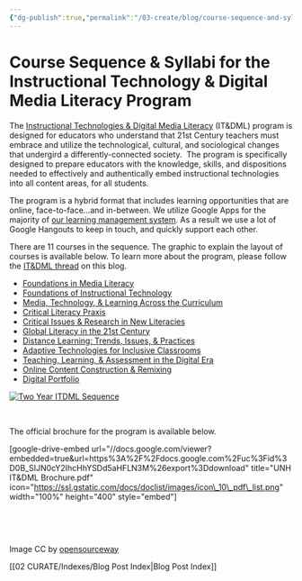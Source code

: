 ```yaml
---
{"dg-publish":true,"permalink":"/03-create/blog/course-sequence-and-syllabi-for-the-instructional-technology-and-digital-media-literacy-program/","title":"Course Sequence & Syllabi for the Instructional Technology & Digital Media Literacy Program","tags":["itdml"]}
---
```


# Course Sequence & Syllabi for the Instructional Technology & Digital Media Literacy Program

The [Instructional Technologies & Digital Media Literacy](http://www.newhaven.edu/4486/academic-programs/graduate-programs/instructional-technologies/) (IT&DML) program is designed for educators who understand that 21st Century teachers must embrace and utilize the technological, cultural, and sociological changes that undergird a differently-connected society.  The program is specifically designed to prepare educators with the knowledge, skills, and dispositions needed to effectively and authentically embed instructional technologies into all content areas, for all students.

The program is a hybrid format that includes learning opportunities that are online, face-to-face...and in-between. We utilize Google Apps for the majority of [our learning management system](http://wiobyrne.com/building-an-open-lms-using-google-apps-and-free-tools/). As a result we use a lot of Google Hangouts to keep in touch, and quickly support each other.

There are 11 courses in the sequence. The graphic to explain the layout of courses is available below. To learn more about the program, please follow the [IT&DML thread](http://wiobyrne.com/tag/itdml/) on this blog.

- [Foundations in Media Literacy](http://wiobyrne.com/foundations-in-media-literacy/)
- [Foundations of Instructional Technology](http://wiobyrne.com/itdml-syllabus-for-foundations-of-instructional-technology/)
- [Media, Technology, & Learning Across the Curriculum](http://wiobyrne.com/itdml-syllabus-for-media-technology-learning-across-the-curriculum/)
- [Critical Literacy Praxis](http://wiobyrne.com/itdml-syllabus-for-critical-literacy-praxis/)
- [Critical Issues & Research in New Literacies](http://wiobyrne.com/itdml-syllabus-for-critical-issues-research-in-new-literacies/)
- [Global Literacy in the 21st Century](http://wiobyrne.com/itdml-syllabus-for-global-literacy-in-the-21st-century/)
- [Distance Learning: Trends, Issues, & Practices](http://wiobyrne.com/itdml-syllabus-for-distance-learning-trends-issues-and-practices/)
- [Adaptive Technologies for Inclusive Classrooms](http://wiobyrne.com/itdml-syllabus-for-adaptive-technologies-for-inclusive-classrooms/)
- [Teaching, Learning, & Assessment in the Digital Era](http://wiobyrne.com/itdml-syllabus-for-teaching-learning-assessment-in-the-digital-era/)
- [Online Content Construction & Remixing](http://wiobyrne.com/itdml-syllabus-for-online-content-construction-remixing/)
- [Digital Portfolio](http://wiobyrne.com/itdml-syllabus-for-digital-portfolio/)

[![Two Year ITDML Sequence](images/Two-Year-ITDML-Sequence.png)](http://wiobyrne.com/wp-content/uploads/2014/05/Two-Year-ITDML-Sequence.png)

 

The official brochure for the program is available below.

\[google-drive-embed url="//docs.google.com/viewer?embedded=true&url=https%3A%2F%2Fdocs.google.com%2Fuc%3Fid%3D0B\_SIJN0cY2IhcHhYSDd5aHFLN3M%26export%3Ddownload" title="UNH IT&DML Brochure.pdf" icon="https://ssl.gstatic.com/docs/doclist/images/icon\_10\_pdf\_list.png" width="100%" height="400" style="embed"\]

 

 

Image CC by [opensourceway](https://www.flickr.com/photos/opensourceway/5752085178/)

[[02 CURATE/Indexes/Blog Post Index\|Blog Post Index]]